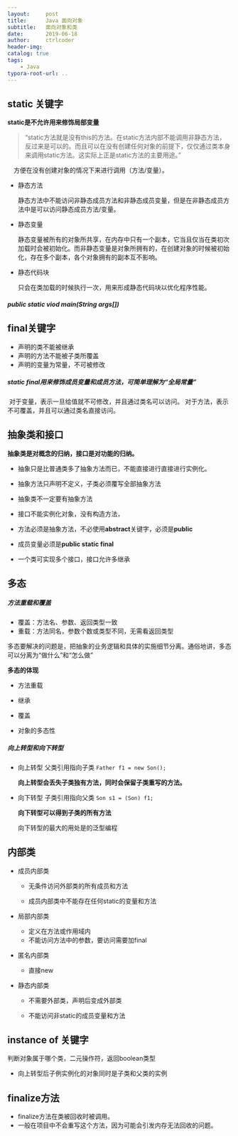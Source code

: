 ```yaml
---
layout:     post
title:      Java 面向对象
subtitle:   面向对象和类
date:       2019-06-18
author:     ctrlcoder
header-img: 
catalog: true
tags:
    - Java
typora-root-url: ..
---
```


## static 关键字

 **static是不允许用来修饰局部变量**

> “static方法就是没有this的方法。在static方法内部不能调用非静态方法，反过来是可以的。而且可以在没有创建任何对象的前提下，仅仅通过类本身来调用static方法。这实际上正是static方法的主要用途。”

　方便在没有创建对象的情况下来进行调用（方法/变量）。

- 静态方法

  静态方法中不能访问非静态成员方法和非静态成员变量，但是在非静态成员方法中是可以访问静态成员方法/变量。

- 静态变量

  静态变量被所有的对象所共享，在内存中只有一个副本，它当且仅当在类初次加载时会被初始化。而非静态变量是对象所拥有的，在创建对象的时候被初始化，存在多个副本，各个对象拥有的副本互不影响。

- 静态代码块

  只会在类加载的时候执行一次，用来形成静态代码块以优化程序性能。

  

##### public static viod main(String args[])



## final关键字

- 声明的类不能被继承
- 声明的方法不能被子类所覆盖
- 声明的变量为常量，不可被修改

##### static final用来修饰成员变量和成员方法，可简单理解为“全局常量”

​        对于变量，表示一旦给值就不可修改，并且通过类名可以访问。
​        对于方法，表示不可覆盖，并且可以通过类名直接访问。



## 抽象类和接口

**抽象类是对概念的归纳，接口是对功能的归纳。**

- 抽象只是比普通类多了抽象方法而已，不能直接进行直接进行实例化。

- 抽象方法只声明不定义，子类必须覆写全部抽象方法
- 抽象类不一定要有抽象方法



- 接口不能实例化对象，没有构造方法，
- 方法必须是抽象方法，不必使用**abstract**关键字，必须是**public**
- 成员变量必须是**public static final** 
- 一个类可实现多个接口，接口允许多继承



## 多态

##### 方法重载和覆盖

- 覆盖：方法名、参数、返回类型一致
- 重载：方法同名，参数个数或类型不同，无需看返回类型



多态要解决的问题是，把抽象的业务逻辑和具体的实施细节分离。通俗地讲，多态可以分离为“做什么”和“怎么做”

 **多态的体现**

- 方法重载
- 继承
  
- 覆盖
  
- 对象的多态性

  

##### 向上转型和向下转型

- 向上转型  父类引用指向子类 `Father f1 = new Son();` 

   **向上转型会丢失子类独有方法，同时会保留子类重写的方法。**

- 向下转型 子类引用指向父类 `Son s1 = (Son) f1;` 

  **向下转型可以得到子类的所有方法**

  向下转型的最大的用处是的泛型编程



## 内部类

- 成员内部类

  - 无条件访问外部类的所有成员和方法

  - 成员内部类中不能存在任何static的变量和方法

- 局部内部类

  - 定义在方法或作用域内
  - 不能访问方法中的参数，要访问需要加final

- 匿名内部类

  - 直接new

- 静态内部类

  - 不需要外部类，声明后变成外部类

  - 不能访问非static的成员变量和方法

    

## instance of 关键字

判断对象属于哪个类，二元操作符，返回boolean类型

- 向上转型后子例实例化的对象同时是子类和父类的实例



## finalize方法

- finalize方法在类被回收时被调用。
- 一般在项目中不会重写这个方法，因为可能会引发内存无法回收的问题。



